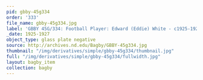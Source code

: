 ```yaml
---
pid: gbby-45g334
order: '333'
file_name: gbby-45g334.jpg
label: 'GBBY 45G/334: Football Player: Edward (Eddie) White - c1925-1927'
_date: 1925-1927
object_type: glass plate negative
source: http://archives.nd.edu/Bagby/GBBY-45g334.jpg
thumbnail: "/img/derivatives/simple/gbby-45g334/thumbnail.jpg"
full: "/img/derivatives/simple/gbby-45g334/fullwidth.jpg"
layout: bagby_item
collection: bagby
---
```

